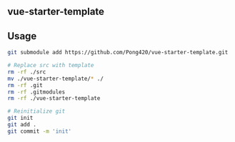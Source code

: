 ## vue-starter-template

## Usage

```bash
git submodule add https://github.com/Pong420/vue-starter-template.git

# Replace src with template
rm -rf ./src
mv ./vue-starter-template/* ./
rm -rf .git
rm -rf .gitmodules
rm -rf ./vue-starter-template

# Reinitialize git
git init
git add .
git commit -m 'init'
```
